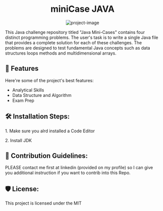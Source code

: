 <h1 align="center" id="title">miniCase JAVA</h1>

<p align="center"><img src="https://socialify.git.ci/FarrelPandhita/miniCase-JAVA/image?custom_description=This+project+will+contain+collection+of+several+Java+Mini+Challange+Program+to+enrich+our+knowledge&amp;description=1&amp;font=JetBrains+Mono&amp;forks=1&amp;issues=1&amp;language=1&amp;name=1&amp;owner=1&amp;pattern=Floating+Cogs&amp;pulls=1&amp;stargazers=1&amp;theme=Dark" alt="project-image"></p>

<p id="description">This Java challenge repository titled "Java Mini-Cases" contains four distinct programming problems. The user's task is to write a single Java file that provides a complete solution for each of these challenges. The problems are designed to test fundamental Java concepts such as data structures loops methods and multidimensional arrays.</p>

  
  
<h2>🧐 Features</h2>

Here're some of the project's best features:

*   Analytical Skills
*   Data Structure and Algorithm
*   Exam Prep

<h2>🛠️ Installation Steps:</h2>

<p>1. Make sure you alrd installed a Code Editor</p>

<p>2. Install JDK</p>

<h2>🍰 Contribution Guidelines:</h2>

PLEASE contact me first at linkedin (provided on my profile) so I can give you additional instruction if you want to contrib into this Repo.

  


<h2>🛡️ License:</h2>

This project is licensed under the MIT
